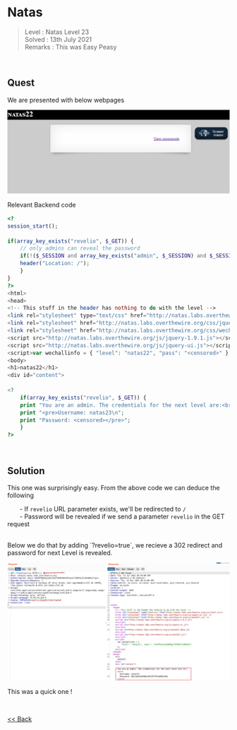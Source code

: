 # Natas
> Level : Natas Level 23<br/>
> Solved : 13th July 2021<br/>
> Remarks : This was Easy Peasy<br/>
<br/>

## Quest
We are presented with below webpages

![](./images/Level22.png)
<br/>

Relevant Backend code
```php
<?
session_start();

if(array_key_exists("revelio", $_GET)) {
    // only admins can reveal the password
    if(!($_SESSION and array_key_exists("admin", $_SESSION) and $_SESSION["admin"] == 1)) {
    header("Location: /");
    }
}
?>
<html>
<head>
<!-- This stuff in the header has nothing to do with the level -->
<link rel="stylesheet" type="text/css" href="http://natas.labs.overthewire.org/css/level.css">
<link rel="stylesheet" href="http://natas.labs.overthewire.org/css/jquery-ui.css" />
<link rel="stylesheet" href="http://natas.labs.overthewire.org/css/wechall.css" />
<script src="http://natas.labs.overthewire.org/js/jquery-1.9.1.js"></script>
<script src="http://natas.labs.overthewire.org/js/jquery-ui.js"></script>
<script>var wechallinfo = { "level": "natas22", "pass": "<censored>" };</script></head>
<body>
<h1>natas22</h1>
<div id="content">

<?
    if(array_key_exists("revelio", $_GET)) {
    print "You are an admin. The credentials for the next level are:<br>";
    print "<pre>Username: natas23\n";
    print "Password: <censored></pre>";
    }
?>
```

<br/>

## Solution

This one was surprisingly easy. From the above code we can deduce the following<br/>

  - If `revelio` URL parameter exists, we'll be redirected to `/` <br/>
  - Password will be revealed if we send a parameter `revelio` in the GET request<br/>

<br/>
Below we do that by adding `?revelio=true`, we recieve a 302 redirect and password for next Level is revealed.

![](./images/Level22_solution.png)


This was a quick one !

<br/>

[<< Back](https://grey-fish.github.io/Natas/index.html)
